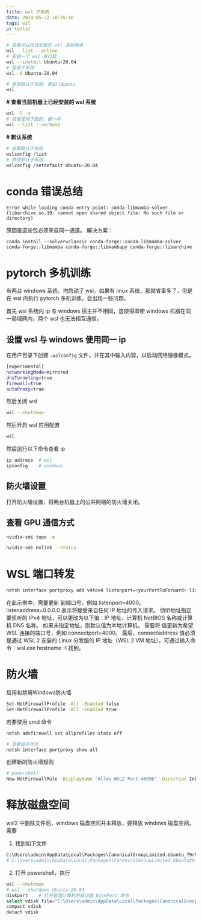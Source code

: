 ```yaml
---
title: wsl 子系统
date: 2024-05-22 10:35:48
tags: wsl
p: tools/
---
```



```sh
# 查看可以在线安装的 wsl 系统版本
wsl --list --online
# 安装一个 wsl 发行版
wsl --install Ubuntu-20.04
# 登录子系统
wsl -d Ubuntu-20.04

# 登录默认子系统，例如 Ubuntu
wsl
```

**# 查看当前机器上已经安装的 wsl 系统**

```sh
wsl -l -v
# 或者使用下面的，都一样
wsl --list --verbose
```

**# 默认系统**

```sh
# 查看默认子系统
wslconfig /list
# 修改默认子系统
wslconfig /setdefault Ubuntu-20.04
```

# conda 错误总结

```
Error while loading conda entry point: conda-libmamba-solver (libarchive.so.19: cannot open shared object file: No such file or directory)
```

原因是这些包必须来自同一通道。
解决方案：
```
conda install --solver=classic conda-forge::conda-libmamba-solver conda-forge::libmamba conda-forge::libmambapy conda-forge::libarchive
```


# pytorch 多机训练

有两台 windows 系统，均启动了 wsl。如果有 linux 系统，那就省事多了，但是在 wsl 内执行 pytorch 多机训练，会出现一些问题。

首先 wsl 系统内 ip 与 windows 宿主并不相同，这使得即使 windows 机器在同一局域网内，两个 wsl 也无法相互通信。

## 设置 wsl 与 windows 使用同一 ip

在用户目录下创建 `.wslconfig` 文件，并在其中输入内容，以启动网络镜像模式，

```sh
[experimental]
networkingMode=mirrored
dnsTunneling=true
firewall=true
autoProxy=true
```

然后关闭 wsl

```sh
wsl --shutdown
```

然后开启 wsl 应用配置

```sh
wsl
```

然后运行以下命令查看 ip

```sh
ip address  # wsl
ipconfig    # windows
```

## 防火墙设置

打开防火墙设置，将两台机器上的公共网络的防火墙关闭。

## 查看 GPU 通信方式

```sh
nvidia-smi topo -m

nvidia-smi nvlink --status
```


# WSL 端口转发

```sh
netsh interface portproxy add v4tov4 listenport=<yourPortToForward> listenaddress=0.0.0.0 connectport=<yourPortToConnectToInWSL> connectaddress=(wsl hostname -I)
```

在此示例中，需要更新 <yourPortToForward> 到端口号，例如 listenport=4000。 
listenaddress=0.0.0.0 表示将接受来自任何 IP 地址的传入请求。 
侦听地址指定要侦听的 IPv4 地址，可以更改为以下值：IP 地址、计算机 NetBIOS 名称或计算机 DNS 名称。 
如果未指定地址，则默认值为本地计算机。 需要将 <yourPortToConnectToInWSL> 值更新为希望 WSL 连接的端口号，例如 connectport=4000。 
最后，connectaddress 值必须是通过 WSL 2 安装的 Linux 分发版的 IP 地址（WSL 2 VM 地址），可通过输入命令：wsl.exe hostname -I 找到。

# 防火墙

启用和禁用Windows防火墙

```sh
Set-NetFirewallProfile -All -Enabled false
Set-NetFirewallProfile -All -Enabled true
```

若要使用 cmd 命令

```sh
netsh advfirewall set allprofiles state off

# 查看监听状态
netsh interface portproxy show all
```

创建新的防火墙规则

```sh
# powershell
New-NetFirewallRule -DisplayName "Allow WSL2 Port 46096" -Direction Inbound -Action Allow -Protocol TCP -LocalPort 46096
```

# 释放磁盘空间

wsl2 中删除文件后，windows 磁盘空间并未释放，要释放 windows 磁盘空间，需要

1. 找到如下文件

```sh
C:\Users\admin\AppData\Local\Packages\CanonicalGroupLimited.Ubuntu_79rhkp1fndgsc\LocalState\ext4.vhdx
# C:\Users\admin\AppData\Local\Packages\CanonicalGroupLimited.Ubuntu20.04LTS_79rhkp1fndgsc\LocalState\ext4.vhdx
```

2. 打开 powershell，执行

```sh
wsl --shutdown
# wsl --shutdown Ubuntu-20.04
diskpart    # 打开管理计算机的驱动器 DiskPart 命令
select vdisk file="C:\Users\admin\AppData\Local\Packages\CanonicalGroupLimited.Ubuntu_79rhkp1fndgsc\LocalState\ext4.vhdx"
compact vdisk
detach vdisk
```
